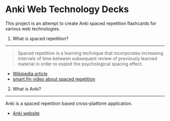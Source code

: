 Anki Web Technology Decks
=========================

This project is an attempt to create Anki spaced repetition flashcards for various web technologies.

1. What is spaced repetition?
-----------------------------
> Spaced repetition is a learning technique that incorporates increasing intervals of time between subsequent review of previously learned material in order to exploit the psychological spacing effect.

- [Wikipedia article](http://en.wikipedia.org/wiki/Spaced_repetition)
- [smart.fm video about spaced repetition](http://dotsub.com/view/c0ef5dbe-f513-4f2f-a368-97f9a521415e)

2. What is Anki?
----------------
Anki is a spaced repetition based cross-platform application.
- [Anki website](http://ankisrs.net/)
